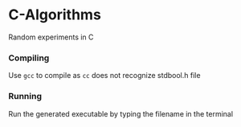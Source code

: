 C-Algorithms
============

Random experiments in C

### Compiling

Use `gcc` to compile as `cc` does not recognize stdbool.h file

### Running

Run the generated executable by typing the filename in the terminal
